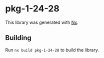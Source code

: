 # pkg-1-24-28

This library was generated with [Nx](https://nx.dev).

## Building

Run `nx build pkg-1-24-28` to build the library.
